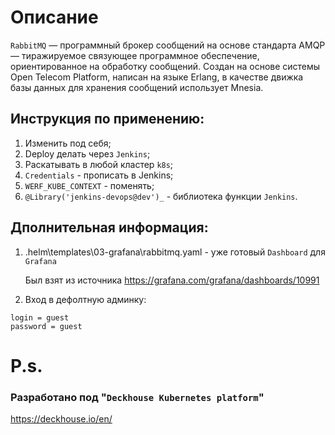 # Описание

`RabbitMQ` — программный брокер сообщений на основе стандарта AMQP — тиражируемое связующее программное обеспечение, ориентированное на обработку сообщений. Создан на основе системы Open Telecom Platform, написан на языке Erlang, в качестве движка базы данных для хранения сообщений использует Mnesia.

## Инструкция по применению: 

1. Изменить под себя;
2. Deploy делать через `Jenkins`;
3. Раскатывать в любой кластер `k8s`;
4. `Credentials` - прописать в Jenkins;
5. `WERF_KUBE_CONTEXT` - поменять;
6. `@Library('jenkins-devops@dev')_` - библиотека функции `Jenkins`.

## Дполнительная информация: 

1. .helm\templates\03-grafana\rabbitmq.yaml - уже готовый `Dashboard` для `Grafana`

    Был взят из источника https://grafana.com/grafana/dashboards/10991

2. Вход в дефолтную админку:
```
login = guest  
password = guest 
```
# P.s.
### Разработано под "`Deckhouse Kubernetes platform`"
https://deckhouse.io/en/